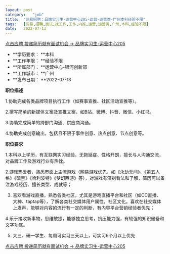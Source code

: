 ```yaml
---
layout:	post
category:	"job"
title:	"网易招聘：品牌实习生-运营中心205-运营-运营类-广州本科经验不限"
tags:	[网易,招聘,面试,找工作,工作,内推,运营,运营类,广州,本科,经验不限]
date:	2022-07-13
---
```


[点击应聘 投递简历就有面试机会 ->  品牌实习生-运营中心205](http://mobile.bole.netease.com/bole/boleDetail?id=37426&employeeId=346f03c3cda5f04c&key=all)



- **学历要求： **本科
- **工作年限： **经验不限
- **所属部门： **运营中心-银河创新部
- **工作城市： **广州
- **发布日期： **2022-07-13



**职位描述**

1.协助完成各类品牌项目执行工作（如赛事宣推、社区活动宣推等）。

2.撰写简单的新媒体文案及宣推文案，如B站、微博、抖音、微信、小红书。

3.协助完成简单的跨部门沟通、供应商沟通。

4.协助完成创意输出，包括且不限于事件创意、热点创意、节点创意等。







**职位要求**

1.本科以上学历，有互联网实习经验，无拖延症、性格开朗，擅长与人沟通交流，对品牌工作及游戏行业有热忱。

2.游戏热爱者，熟悉市面上主流游戏（网易游戏优先，如《永劫无间》、《第五人格》《暗黑》《哈利波特》《梦幻西游》等），对游戏有深刻看法和了解，简历可以备注游戏经历、擅长类型、成就等；

3. 喜欢看游戏直播，熟悉各类社区，尤其是游戏直播平台和社区（如CC直播、大神、taptap等），了解各类社交媒体用户属性，社区文化。喜欢在社交媒体上发声，能够对内容的流行有一定的判断，有内容平台营销经验者优先；

4.乐于接收新事物，思维敏捷，能够独立思考，抗压能力强，有较强的知识储备和文字功底。

5. 大三、研一学生、每周可实习三天以上，可实习6个月以上优先



[点击应聘 投递简历就有面试机会 ->  品牌实习生-运营中心205](http://mobile.bole.netease.com/bole/boleDetail?id=37426&employeeId=346f03c3cda5f04c&key=all)